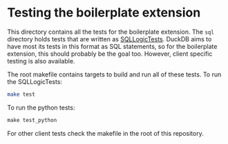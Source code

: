 # Testing the boilerplate extension
This directory contains all the tests for the boilerplate extension. The `sql` directory holds tests that are written as [SQLLogicTests](https://duckdb.org/dev/sqllogictest/intro.html). DuckDB aims to have most its tests in this format as SQL statements, so for the boilerplate extension, this should probably be the goal too. However, client specific testing is also available.

The root makefile contains targets to build and run all of these tests. To run the SQLLogicTests:
```bash
make test
```

To run the python tests:
```sql
make test_python
```

For other client tests check the makefile in the root of this repository.